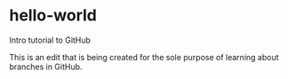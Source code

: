 # hello-world
Intro tutorial to GitHub

This is an edit that is being created for the sole purpose of learning about branches in GitHub.
